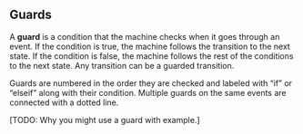 ## Guards

A **guard** is a condition that the machine checks when it goes through an event. If the condition is true, the machine follows the transition to the next state. If the condition is false, the machine follows the rest of the conditions to the next state. Any transition can be a guarded transition.

Guards are numbered in the order they are checked and labeled with “if” or “elseif” along with their condition. Multiple guards on the same events are connected with a dotted line.

[TODO: Why you might use a guard with example.]